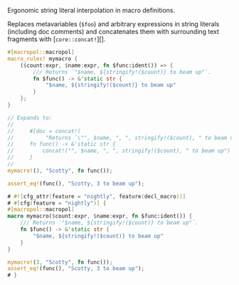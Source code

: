 Ergonomic string literal interpolation in macro definitions.

Replaces metavariables (`$foo`) and arbitrary expressions in string literals (including doc comments) and concatenates them with surrounding text fragments with [`core::concat!`][].

```rust
#[macropol::macropol]
macro_rules! mymacro {
    ($count:expr, $name:expr, fn $func:ident()) => {
        /// Returns `"$name, ${stringify!($count)} to beam up"`.
        fn $func() -> &'static str {
            "$name, ${stringify!($count)} to beam up"
        }
    };
}

// Expands to:
//
//     #[doc = concat!(
//          "Returns `\"", $name, ", ", stringify!($count), " to beam up\"`.")]
//     fn func() -> &'static str {
//         concat!("", $name, ", ", stringify!($count), " to beam up")
//     }
//
mymacro!(3, "Scotty", fn func());

assert_eq!(func(), "Scotty, 3 to beam up");
```

```rust
# #![cfg_attr(feature = "nightly", feature(decl_macro))]
# #[cfg(feature = "nightly")] {
#[macropol::macropol]
macro mymacro($count:expr, $name:expr, fn $func:ident()) {
    /// Returns `"$name, ${stringify!($count)} to beam up"`.
    fn $func() -> &'static str {
        "$name, ${stringify!($count)} to beam up"
    }
}

mymacro!(3, "Scotty", fn func());
assert_eq!(func(), "Scotty, 3 to beam up");
# }
```
